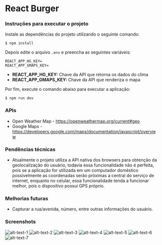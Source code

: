 # React Burger


### Instruções para executar o projeto


Instale as dependências do projeto utilizando o seguinte comando:
```
$ npm install
```

Depois edite o arquivo `.env` e preencha as seguintes variáveis:
```
REACT_APP_HG_KEY=
REACT_APP_GMAPS_KEY=
```

- **REACT_APP_HG_KEY:** Chave da API que retorna os dados do clima 
- **REACT_APP_GMAPS_KEY:** Chave da API que renderiza o mapa

Por fim, execute o comando abaixo para executar a aplicação:
```
$ npm run dev
```

### APIs

- Open Weather Map - https://openweathermap.org/current#geo
- Google Maps - https://developers.google.com/maps/documentation/javascript/overview


### Pendências técnicas

- Atualmente o projeto utiliza a API nativa dos browsers para obtenção da geolocalização do usuário, todavia essa funcionalidade não é perfeita, pois se a aplicação for utilizada em um computador doméstico possívelmente as coordenadas serão próximas a central do serviço de internet, enquanto no celular, essa funcionalidade tenda a funcionar melhor, pois o dispositivo possui GPS próprio.

### Melhorias futuras

- Capturar a rua/avenida, número, entre outras informações do usuário.


### Screenshots

![alt-text-1](screenshots/screen1.png "Tela inicial")
![alt-text-2](screenshots/screen2.png "Escolha de ingrediente - Pão")
![alt-text-3](screenshots/screen3.png "Escolha de ingrediente - Carne")
![alt-text-4](screenshots/screen4.png "Escolha de ingrediente - Molho")
![alt-text-5](screenshots/screen5.png "Escolha de ingrediente - Queijo")
![alt-text-6](screenshots/screen6.png "Localização")
![alt-text-7](screenshots/screen7.png "Confirmação")
